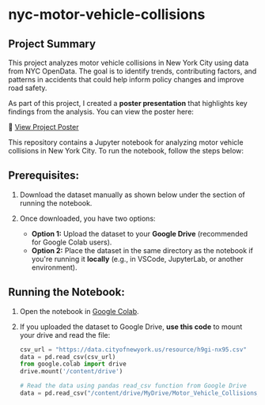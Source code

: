 # nyc-motor-vehicle-collisions

## Project Summary
This project analyzes motor vehicle collisions in New York City using data from NYC OpenData. The goal is to identify trends, contributing factors, and patterns in accidents that could help inform policy changes and improve road safety.

As part of this project, I created a **poster presentation** that highlights key findings from the analysis. You can view the poster here:

📌 [View Project Poster](TDSP_Poster.pdf)  

This repository contains a Jupyter notebook for analyzing motor vehicle collisions in New York City. To run the notebook, follow the steps below:

## Prerequisites:
1. Download the dataset manually as shown below under the section of running the notebook.

2. Once downloaded, you have two options:  
   - **Option 1:** Upload the dataset to your **Google Drive** (recommended for Google Colab users).  
   - **Option 2:** Place the dataset in the same directory as the notebook if you're running it **locally** (e.g., in VSCode, JupyterLab, or another environment).

## Running the Notebook:
1. Open the notebook in [Google Colab](https://colab.research.google.com/).

2. If you uploaded the dataset to Google Drive, **use this code** to mount your drive and read the file:

   ```python
   csv_url = "https://data.cityofnewyork.us/resource/h9gi-nx95.csv"
   data = pd.read_csv(csv_url)
   from google.colab import drive
   drive.mount('/content/drive')

   # Read the data using pandas read_csv function from Google Drive
   data = pd.read_csv("/content/drive/MyDrive/Motor_Vehicle_Collisions_-_Crashes_20250112.csv")

